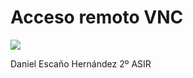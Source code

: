 # Acceso remoto VNC

![](./home/ASIR/Descargas/vnc.jpg)






Daniel Escaño Hernández                                 2º ASIR
